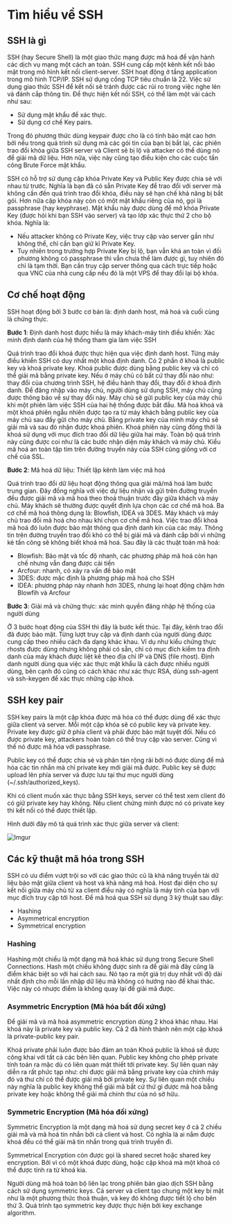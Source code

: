 # Tìm hiểu về SSH
## SSH là gì
SSH (hay Secure Shell) là một giao thức mạng được mã hoá để vận hành các dịch vụ mạng một cách an toàn. SSH cung cấp một kênh kết nối bảo mật trong mô hình kết nối client-server. SSH hoạt động ở tầng application trong mô hình TCP/IP. SSH sử dụng cổng TCP tiêu chuẩn là 22. Việc sử dụng giao thức SSH để kết nối sẽ tránh được các rủi ro trong việc nghe lén và đánh cắp thông tin.
Để thực hiện kết nối SSH, có thể làm một vài cách như sau:
- Sử dụng mật khẩu để xác thực.
- Sử dụng cơ chế Key pairs.

Trong đó phương thức dùng keypair được cho là có tính bảo mật cao hơn bởi nếu trong quá trình sử dụng mà các gói tin của bạn bị bắt lại, các phiên trao đổi khóa giữa SSH server và Client sẽ bị lộ và attacker có thể dùng nó để giải mã dữ liệu. Hơn nữa, việc này cũng tạo điều kiện cho các cuộc tấn công Brute Force mật khẩu.

SSH có hỗ trợ sử dụng cặp khóa Private Key và Public Key được chia sẻ với nhau từ trước. Nghĩa là bạn đã có sẵn Private Key để trao đổi với server mà không cần đến quá trình trao đổi khóa, điều này sẽ hạn chế khả năng bị bắt gói. Hơn nữa cặp khóa này còn có một mật khẩu riêng của nó, gọi là passphrase (hay keyphrase). Mật khẩu này được dùng để mở khóa Private Key (được hỏi khi bạn SSH vào server) và tạo lớp xác thực thứ 2 cho bộ khóa. Nghĩa là:

- Nếu attacker không có Private Key, việc truy cập vào server gần như không thể, chỉ cần bạn giữ kĩ Private Key.
- Tuy nhiên trong trường hợp Private Key bị lộ, bạn vẫn khá an toàn vì đối phương không có passphrase thì vẫn chưa thể làm được gì, tuy nhiên đó chỉ là tạm thời. Bạn cần truy cập server thông qua cách trực tiếp hoặc qua VNC của nhà cung cấp nếu đó là một VPS để thay đổi lại bộ khóa.

## Cơ chế hoạt động
SSH hoạt động bởi 3 bước cơ bản là: định danh host, mã hoá và cuối cùng là chứng thực.

**Bước 1**: Định danh host được hiểu là máy khách-máy tính điều khiển: Xác minh định danh của hệ thống tham gia làm việc SSH

Quá trình trao đổi khoá được thực hiện qua việc định danh host. Từng máy điều khiển SSH có duy nhất một khoá định danh. Có 2 phần ở khoá là public key và khoá private key. Khoá public được dùng bằng public key và chỉ có thể giải mã bằng private key. Nếu ở máy chủ có bất cứ thay đổi nào như: thay đổi của chương trình SSH, hệ điều hành thay đổi, thay đổi ở khoá định danh. Để đăng nhập vào máy chủ, người dùng sử dụng SSH, máy chủ cũng được thông báo về sự thay đổi này. Máy chủ sẽ gửi public key của máy chủ khi một phiên làm việc SSH của hai hệ thống được bắt đầu. Mã hoá khoá và một khoá phiên ngẫu nhiên được tạo ra từ máy khách bằng public key của máy chủ sau đấy gửi cho máy chủ. Bằng private key của mình máy chủ sẽ giải mã và sau đó nhận được khoá phiên. Khoá phiên này cũng đồng thời là khoá sử dụng với mục đích trao đổi dữ liệu giữa hai máy. Toàn bộ quá trình này cũng được coi như là các bước nhận diện máy khách và máy chủ. Kiểu mã hoá an toàn tập tim trên đường truyền này của SSH cũng giống với cơ chế của SSL.

**Bước 2**: Mã hoá dữ liệu: Thiết lập kênh làm việc mã hoá

Quá trình trao đổi dữ liệu hoạt động thông qua giải mã/mã hoá làm bước trung gian. Đây đồng nghĩa với việc dự liệu nhận và gửi trên đường truyền đều được giải mã và mã hoá theo thoả thuận trước đây giữa khách và máy chủ. Máy khách sẽ thường được quyết định lựa chọn các cơ chế mã hoá. Ba cơ chế mã hoá thông dụng là: Blowfish, IDEA và 3DES. Máy khách và máy chủ trao đổi mã hoá cho nhau khi chọn cơ chế mã hoá. Việc trao đổi khoá mã hoá đó luôn được bảo mật thông qua định danh kín của các máy. Thông tin trên đường truyền trao đổi khó có thể bị giải mã và đánh cắp bởi vì những kẻ tấn công sẽ không biết khoá mã hoá. Sau đây là các thuật toán mã hoá:

- Blowfish: Bảo mật và tốc độ nhanh, các phương pháp mã hoá còn hạn chế nhưng vẫn đang được cải tiến
- Arcfour: nhanh, có xảy ra vấn đề bảo mật
- 3DES: được mặc định là phương pháp mã hoá cho SSH
- IDEA:  phương pháp này nhanh hơn 3DES, nhưng lại hoạt động chậm hơn Blowfih và Arcfour

**Bước 3**: Giải mã và chứng thực: xác minh quyền đăng nhập hệ thống của người dùng

Ở 3 bước hoạt động của SSH thì đây là bước kết thúc. Tại đây, kênh trao đổi đã được bảo mật. Từng lượt truy cập và định danh của người dùng được cung cấp theo nhiều cách đa dạng khác khau. Ví dụ như kiểu chứng thực rhosts được dùng nhưng không phải có sẵn, chỉ có mục đích kiểm tra định danh của máy khách được liệt kê theo địa chỉ IP và DNS (file rhost). Định danh người dùng qua việc xác thực mật khẩu là cách được nhiều người dùng, bên cạnh đó cũng có cách khác như xác thực RSA, dùng ssh-agent và ssh-keygen để xác thực những cặp khoá. 

## SSH key pair
SSH key pairs là một cặp khóa được mã hóa có thể được dùng để xác thực giữa client và server. Mỗi một cặp khóa sẽ có public key và private key. Private key được giữ ở phía client và phải được bảo mật tuyệt đối. Nếu có được private key, attackers hoàn toàn có thể truy cập vào server. Cũng vì thế nó được mã hóa với passphrase.

Public key có thể được chia sẻ và phân tán rộng rãi bởi nó được dùng để mã hóa các tin nhắn mà chỉ private key mới giải mã được. Public key sẽ được upload lên phía server và được lưu tại thư mục người dùng (~/.ssh/authorized_keys).

Khi có client muốn xác thực bằng SSH keys, server có thể test xem client đó có giữ private key hay không. Nếu client chứng minh được nó có private key thì kết nối có thể được thiết lập.

Hình dưới đây mô tả quá trình xác thực giữa server và client:

![Imgur](https://i.imgur.com/AE9p6IY.png)
## Các kỹ thuật mã hóa trong SSH
SSH có ưu điểm vượt trội so với các giao thức cũ là khả năng truyền tải dữ liệu bảo mật giữa client và host và khả năng mã hoá. Host đại diện cho sự kết nối giữa máy chủ từ xa client điều này có nghĩa là máy tính của bạn với mục đích truy cập tới host. Để mã hoá qua SSH sử dụng 3 kỹ thuật sau đây:

- Hashing
- Asymmetrical encryption
- Symmetrical encryption
### Hashing 
Hashing một chiều là một dạng mã hoá khác sử dụng trong Secure Shell Connections. Hash một chiều không được sinh ra để giải mã đây cũng là điểm khác biệt so với hai cách sau. Nó tạo ra một giá trị duy nhất với độ dài nhất định cho mỗi lần nhập dữ liệu mà không có hướng nào để khai thác. Việc này có nhược điểm là không quay lại để giải mã được.

### Asymmetric Encryption (Mã hóa bất đối xứng)
Để giải mã và mã hoá asymmetric encryption dùng 2 khoá khác nhau. Hai khoá này là private key và public key. Cả 2 đã hình thành nên một cặp khoá là private-public key pair.

Khoá private phải luôn được bảo đảm an toàn
Khoá public là khoá sẽ được công khai với tất cả các bên liên quan. Public key không cho phép private tính toán ra mặc dù có liên quan mật thiết tới private key. 
Sự liên quan này diễn ra rất phức tạp như: chỉ được giải mã bằng private key của chính máy đó và thư chỉ có thể được giải mã bởi private key. Sự liên quan một chiều này nghĩa là public key không thể giải mã bất cứ thứ gì được mã hoá bằng private key hoặc không thể giải mã chính thư của nó sở hữu.

### Symmetric Encryption (Mã hóa đối xứng)
Symmetric Encryption là một dạng mã hoá sử dụng secret key ở cả 2 chiều giải mã và mã hoá tin nhắn bởi cả client và host. Có nghĩa là ai nắm được khoá đều có thể giải mã tin nhắn trong quá trình truyền đi.

Symmetrical Encryption còn được gọi là shared secret hoặc shared key encryption. Bởi vì có một khoá được dùng, hoặc cặp khoá mà một khoá có thể được tính ra từ khoá kia. 

Người dùng mã hoá toàn bộ liên lạc trong phiên bản giao dịch SSH bằng cách sử dụng symmetric keys. Cả server và client tạo chung một key bí mật như là một phương thức thoả thuận, và key đó không được tiết lộ cho bên thứ 3. Quá trình tạo symmetric key được thực hiện bởi key exchange algorithm.
